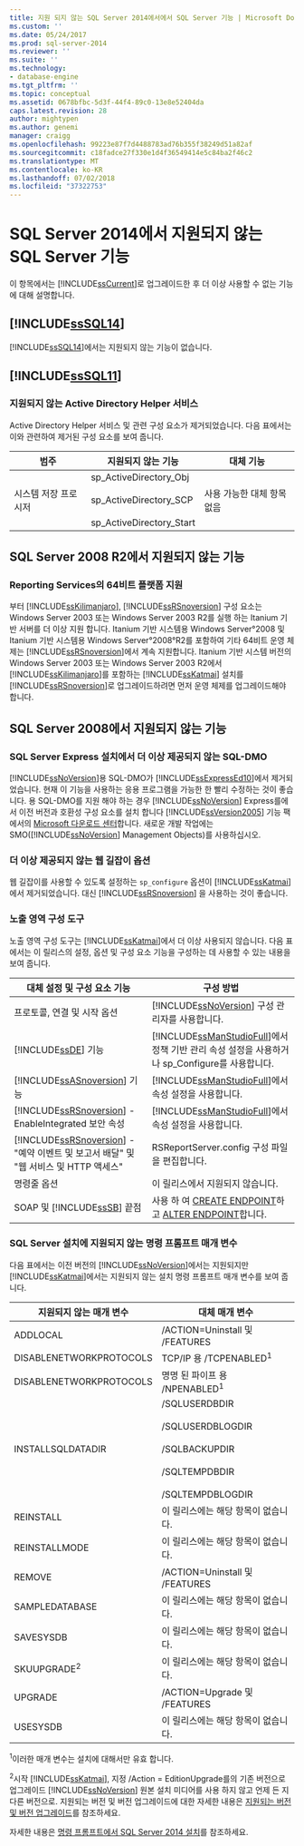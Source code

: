 ```yaml
---
title: 지원 되지 않는 SQL Server 2014에서에서 SQL Server 기능 | Microsoft Docs
ms.custom: ''
ms.date: 05/24/2017
ms.prod: sql-server-2014
ms.reviewer: ''
ms.suite: ''
ms.technology:
- database-engine
ms.tgt_pltfrm: ''
ms.topic: conceptual
ms.assetid: 0678bfbc-5d3f-44f4-89c0-13e8e52404da
caps.latest.revision: 28
author: mightypen
ms.author: genemi
manager: craigg
ms.openlocfilehash: 99223e87f7d4488783ad76b355f38249d51a82af
ms.sourcegitcommit: c18fadce27f330e1d4f36549414e5c84ba2f46c2
ms.translationtype: MT
ms.contentlocale: ko-KR
ms.lasthandoff: 07/02/2018
ms.locfileid: "37322753"
---
```

# <a name="discontinued-sql-server-features-in-sql-server-2014"></a>SQL Server 2014에서 지원되지 않는 SQL Server 기능
  이 항목에서는 [!INCLUDE[ssCurrent](../includes/sscurrent-md.md)]로 업그레이드한 후 더 이상 사용할 수 없는 기능에 대해 설명합니다.  
  
## <a name="discontinued-features-in-includesssql14includessssql14-mdmd"></a>[!INCLUDE[ssSQL14](../includes/sssql14-md.md)]  
 [!INCLUDE[ssSQL14](../includes/sssql14-md.md)]에서는 지원되지 않는 기능이 없습니다.  
  
## <a name="discontinued-features-in-includesssql11includessssql11-mdmd"></a>[!INCLUDE[ssSQL11](../includes/sssql11-md.md)]  
  
### <a name="discontinued-active-directory-helper-service"></a>지원되지 않는 Active Directory Helper 서비스  
 Active Directory Helper 서비스 및 관련 구성 요소가 제거되었습니다. 다음 표에서는 이와 관련하여 제거된 구성 요소를 보여 줍니다.  
  
|범주|지원되지 않는 기능|대체 기능|  
|--------------|--------------------------|-----------------|  
|시스템 저장 프로시저|sp_ActiveDirectory_Obj<br /><br /> sp_ActiveDirectory_SCP<br /><br /> sp_ActiveDirectory_Start|사용 가능한 대체 항목 없음|  
  
## <a name="discontinued-features-in-sql-server-2008-r2"></a>SQL Server 2008 R2에서 지원되지 않는 기능  
  
### <a name="64-bit-platform-support-in-reporting-services"></a>Reporting Services의 64비트 플랫폼 지원  
 부터 [!INCLUDE[ssKilimanjaro](../includes/sskilimanjaro-md.md)], [!INCLUDE[ssRSnoversion](../includes/ssrsnoversion-md.md)] 구성 요소는 Windows Server 2003 또는 Windows Server 2003 R2를 실행 하는 Itanium 기반 서버를 더 이상 지원 합니다. Itanium 기반 시스템용 Windows Server°2008 및 Itanium 기반 시스템용 Windows Server°2008°R2를 포함하여 기타 64비트 운영 체제는 [!INCLUDE[ssRSnoversion](../includes/ssrsnoversion-md.md)]에서 계속 지원합니다. Itanium 기반 시스템 버전의 Windows Server 2003 또는 Windows Server 2003 R2에서 [!INCLUDE[ssKilimanjaro](../includes/sskilimanjaro-md.md)]를 포함하는 [!INCLUDE[ssKatmai](../includes/sskatmai-md.md)] 설치를 [!INCLUDE[ssRSnoversion](../includes/ssrsnoversion-md.md)]로 업그레이드하려면 먼저 운영 체제를 업그레이드해야 합니다.  
  
## <a name="discontinued-features-in-sql-server-2008"></a>SQL Server 2008에서 지원되지 않는 기능  
  
### <a name="discontinued-sql-dmo-from-sql-server-express-installation"></a>SQL Server Express 설치에서 더 이상 제공되지 않는 SQL-DMO  
 [!INCLUDE[ssNoVersion](../includes/ssnoversion-md.md)]용 SQL-DMO가 [!INCLUDE[ssExpressEd10](../includes/ssexpressed10-md.md)]에서 제거되었습니다. 현재 이 기능을 사용하는 응용 프로그램을 가능한 한 빨리 수정하는 것이 좋습니다. 용 SQL-DMO를 지원 해야 하는 경우 [!INCLUDE[ssNoVersion](../includes/ssnoversion-md.md)] Express를에서 이전 버전과 호환성 구성 요소를 설치 합니다 [!INCLUDE[ssVersion2005](../includes/ssversion2005-md.md)] 기능 팩에서의 [Microsoft 다운로드 센터](http://go.microsoft.com/fwlink/?LinkID=51230)합니다. 새로운 개발 작업에는 SMO([!INCLUDE[ssNoVersion](../includes/ssnoversion-md.md)] Management Objects)를 사용하십시오.  
  
### <a name="discontinued-option-for-web-assistant"></a>더 이상 제공되지 않는 웹 길잡이 옵션  
 웹 길잡이를 사용할 수 있도록 설정하는 `sp_configure` 옵션이 [!INCLUDE[ssKatmai](../includes/sskatmai-md.md)]에서 제거되었습니다. 대신 [!INCLUDE[ssRSnoversion](../includes/ssrsnoversion-md.md)] 을 사용하는 것이 좋습니다.  
  
### <a name="surface-area-configuration-tool"></a>노출 영역 구성 도구  
 노출 영역 구성 도구는 [!INCLUDE[ssKatmai](../includes/sskatmai-md.md)]에서 더 이상 사용되지 않습니다. 다음 표에서는 이 릴리스의 설정, 옵션 및 구성 요소 기능을 구성하는 데 사용할 수 있는 내용을 보여 줍니다.  
  
|대체 설정 및 구성 요소 기능|구성 방법|  
|-------------------------------------------------|----------------------|  
|프로토콜, 연결 및 시작 옵션|[!INCLUDE[ssNoVersion](../includes/ssnoversion-md.md)] 구성 관리자를 사용합니다.|  
|[!INCLUDE[ssDE](../includes/ssde-md.md)] 기능|[!INCLUDE[ssManStudioFull](../includes/ssmanstudiofull-md.md)]에서 정책 기반 관리 속성 설정을 사용하거나 sp_Configure를 사용합니다.|  
|[!INCLUDE[ssASnoversion](../includes/ssasnoversion-md.md)] 기능|[!INCLUDE[ssManStudioFull](../includes/ssmanstudiofull-md.md)]에서 속성 설정을 사용합니다.|  
|[!INCLUDE[ssRSnoversion](../includes/ssrsnoversion-md.md)] -EnableIntegrated 보안 속성|[!INCLUDE[ssManStudioFull](../includes/ssmanstudiofull-md.md)]에서 속성 설정을 사용합니다.|  
|[!INCLUDE[ssRSnoversion](../includes/ssrsnoversion-md.md)] -"예약 이벤트 및 보고서 배달" 및 "웹 서비스 및 HTTP 액세스"|RSReportServer.config 구성 파일을 편집합니다.|  
|명령줄 옵션|이 릴리스에서 지원되지 않습니다.|  
|SOAP 및 [!INCLUDE[ssSB](../includes/sssb-md.md)] 끝점|사용 하 여 [CREATE ENDPOINT](/sql/t-sql/statements/create-endpoint-transact-sql)하 고 [ALTER ENDPOINT](/sql/t-sql/statements/alter-endpoint-transact-sql)합니다.|  
  
### <a name="discontinued-command-prompt-parameters-for-sql-server-setup"></a>SQL Server 설치에 지원되지 않는 명령 프롬프트 매개 변수  
 다음 표에서는 이전 버전의 [!INCLUDE[ssNoVersion](../includes/ssnoversion-md.md)]에서는 지원되지만 [!INCLUDE[ssKatmai](../includes/sskatmai-md.md)]에서는 지원되지 않는 설치 명령 프롬프트 매개 변수를 보여 줍니다.  
  
|지원되지 않는 매개 변수|대체 매개 변수|  
|----------------------------|---------------------------|  
|ADDLOCAL|/ACTION=Uninstall 및 /FEATURES|  
|DISABLENETWORKPROTOCOLS|TCP/IP 용 /TCPENABLED<sup>1</sup>|  
|DISABLENETWORKPROTOCOLS|명명 된 파이프 용 /NPENABLED<sup>1</sup>|  
|INSTALLSQLDATADIR|/SQLUSERDBDIR<br /><br /> /SQLUSERDBLOGDIR<br /><br /> /SQLBACKUPDIR<br /><br /> /SQLTEMPDBDIR<br /><br /> /SQLTEMPDBLOGDIR|  
|REINSTALL|이 릴리스에는 해당 항목이 없습니다.|  
|REINSTALLMODE|이 릴리스에는 해당 항목이 없습니다.|  
|REMOVE|/ACTION=Uninstall 및 /FEATURES|  
|SAMPLEDATABASE|이 릴리스에는 해당 항목이 없습니다.|  
|SAVESYSDB|이 릴리스에는 해당 항목이 없습니다.|  
|SKUUPGRADE<sup>2</sup>|이 릴리스에는 해당 항목이 없습니다.|  
|UPGRADE|/ACTION=Upgrade 및 /FEATURES|  
|USESYSDB|이 릴리스에는 해당 항목이 없습니다.|  
  
 <sup>1</sup>이러한 매개 변수는 설치에 대해서만 유효 합니다.  
  
 <sup>2</sup>시작 [!INCLUDE[ssKatmai](../includes/sskatmai-md.md)], 지정 /Action = EditionUpgrade를의 기존 버전으로 업그레이드 [!INCLUDE[ssNoVersion](../includes/ssnoversion-md.md)] 원본 설치 미디어를 사용 하지 않고 언제 든 지 다른 버전으로. 지원되는 버전 및 버전 업그레이드에 대한 자세한 내용은 [지원되는 버전 및 버전 업그레이드](../database-engine/install-windows/supported-version-and-edition-upgrades.md)를 참조하세요.  
  
 자세한 내용은 [명령 프롬프트에서 SQL Server 2014 설치](../database-engine/install-windows/install-sql-server-from-the-command-prompt.md)를 참조하세요.  
  
  
